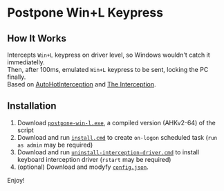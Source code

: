 # Postpone Win+L Keypress

## How It Works
Intercepts `Win+L` keypress on driver level, so Windows wouldn't catch it immediatelly.  
Then, after 100ms, emulated `Win+L` keypress to be sent, locking the PC finally.  
Based on [AutoHotInterception](https://github.com/evilC/AutoHotInterception) and [The Interception](https://github.com/oblitum/Interception).

## Installation
1. Download [`postpone-win-l.exe`](postpone-win-l.exe), a compiled version (AHKv2-64) of the script
2. Download and run [`install.cmd`](install.cmd) to create `on-logon` scheduled task (`run as admin` may be required)
3. Download and run [`uninstall-interception-driver.cmd`](uninstall-interception-driver.cmd) to install keyboard interception driver (`rstart` may be required)
4. (optional) Download and modyfy [`config.json`](config.json).

Enjoy!

